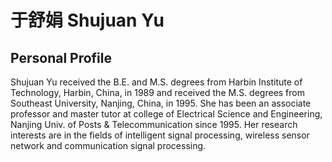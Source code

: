 # 于舒娟 Shujuan Yu

##  Personal Profile

Shujuan Yu received the B.E. and M.S. degrees from Harbin Institute of Technology, Harbin, China, in 1989 and received the M.S. degrees from Southeast University, Nanjing, China, in 1995. She has been an associate professor and master tutor at college of Electrical Science and Engineering, Nanjing Univ. of Posts & Telecommunication since 1995. Her research interests are in the fields of intelligent signal processing, wireless sensor network and communication signal processing.

